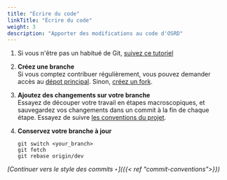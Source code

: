 ```yaml
---
title: "Écrire du code"
linkTitle: "Écrire du code"
weight: 3
description: "Apporter des modifications au code d'OSRD"
---
```


1. Si vous n'être pas un habitué de Git, [suivez ce tutoriel](https://learngitbranching.js.org/)

2. **Créez une branche**  
   Si vous comptez contribuer régulièrement, vous pouvez demander accès au [dépot principal](https://github.com/OpenRailAssociation/osrd). Sinon, [créez un fork](https://github.com/OpenRailAssociation/osrd/fork).

3. **Ajoutez des changements sur votre branche**  
   Essayez de découper votre travail en étapes macroscopiques, et sauvegardez vos changements dans un commit à la fin de chaque étape. Essayez de suivre [les conventions du projet](../conventions/).

4. **Conservez votre branche à jour**

   ```
   git switch <your_branch>
   git fetch
   git rebase origin/dev
   ```

*[Continuer vers le style des commits ‣]({{< ref "commit-conventions">}})*
